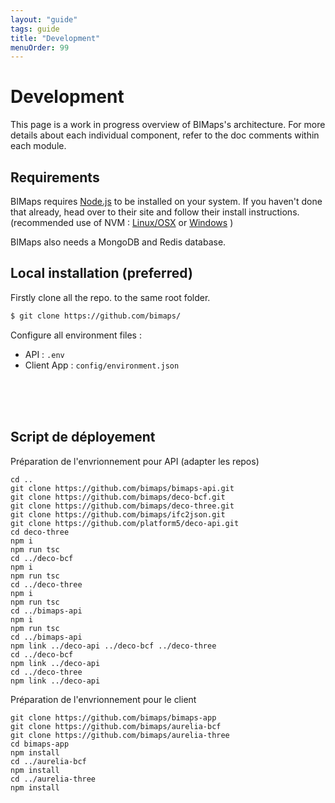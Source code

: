 ```yaml
---
layout: "guide"
tags: guide
title: "Development"
menuOrder: 99
---
```


# Development

This page is a work in progress overview of BIMaps's architecture.
For more details about each individual component, refer to the doc comments within each module.


## Requirements

BIMaps requires [Node.js](http://nodejs.org/) to be installed on your system. If you haven't done that already, head over to their site and follow their install instructions. (recommended use of NVM : [Linux/OSX](https://github.com/nvm-sh/nvm) or [Windows](https://github.com/coreybutler/nvm-windows) )

BIMaps also needs a MongoDB and Redis database.

## Local installation (preferred)

Firstly clone all the repo. to the same root folder.

```bash
$ git clone https://github.com/bimaps/ 
```

Configure all environment files :
- API : `.env`
- Client App : `config/environment.json`


<br>
<br>
<br>

## Script de déployement

Préparation de l'envrionnement pour API (adapter les repos)
```
cd ..
git clone https://github.com/bimaps/bimaps-api.git
git clone https://github.com/bimaps/deco-bcf.git
git clone https://github.com/bimaps/deco-three.git
git clone https://github.com/bimaps/ifc2json.git
git clone https://github.com/platform5/deco-api.git
cd deco-three
npm i
npm run tsc
cd ../deco-bcf
npm i
npm run tsc
cd ../deco-three
npm i
npm run tsc
cd ../bimaps-api
npm i
npm run tsc
cd ../bimaps-api
npm link ../deco-api ../deco-bcf ../deco-three
cd ../deco-bcf
npm link ../deco-api
cd ../deco-three
npm link ../deco-api
```

Préparation de l'envrionnement pour le client
```
git clone https://github.com/bimaps/bimaps-app
git clone https://github.com/bimaps/aurelia-bcf
git clone https://github.com/bimaps/aurelia-three
cd bimaps-app
npm install
cd ../aurelia-bcf
npm install
cd ../aurelia-three
npm install
```

